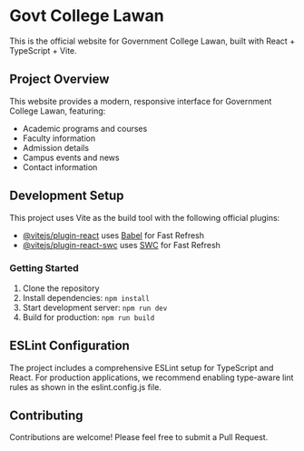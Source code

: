 # Govt College Lawan

This is the official website for Government College Lawan, built with React + TypeScript + Vite.

## Project Overview

This website provides a modern, responsive interface for Government College Lawan, featuring:

- Academic programs and courses
- Faculty information
- Admission details
- Campus events and news
- Contact information

## Development Setup

This project uses Vite as the build tool with the following official plugins:

- [@vitejs/plugin-react](https://github.com/vitejs/vite-plugin-react/blob/main/packages/plugin-react/README.md) uses [Babel](https://babeljs.io/) for Fast Refresh
- [@vitejs/plugin-react-swc](https://github.com/vitejs/vite-plugin-react-swc) uses [SWC](https://swc.rs/) for Fast Refresh

### Getting Started

1. Clone the repository
2. Install dependencies: `npm install`
3. Start development server: `npm run dev`
4. Build for production: `npm run build`

## ESLint Configuration

The project includes a comprehensive ESLint setup for TypeScript and React. For production applications, we recommend enabling type-aware lint rules as shown in the eslint.config.js file.

## Contributing

Contributions are welcome! Please feel free to submit a Pull Request.
